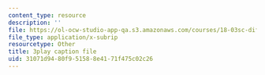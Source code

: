 ```yaml
---
content_type: resource
description: ''
file: https://ol-ocw-studio-app-qa.s3.amazonaws.com/courses/18-03sc-differential-equations-fall-2011/31071d9480f951588e4171f475c02c26_pDfQHohL4Xs.vtt
file_type: application/x-subrip
resourcetype: Other
title: 3play caption file
uid: 31071d94-80f9-5158-8e41-71f475c02c26
---
```

